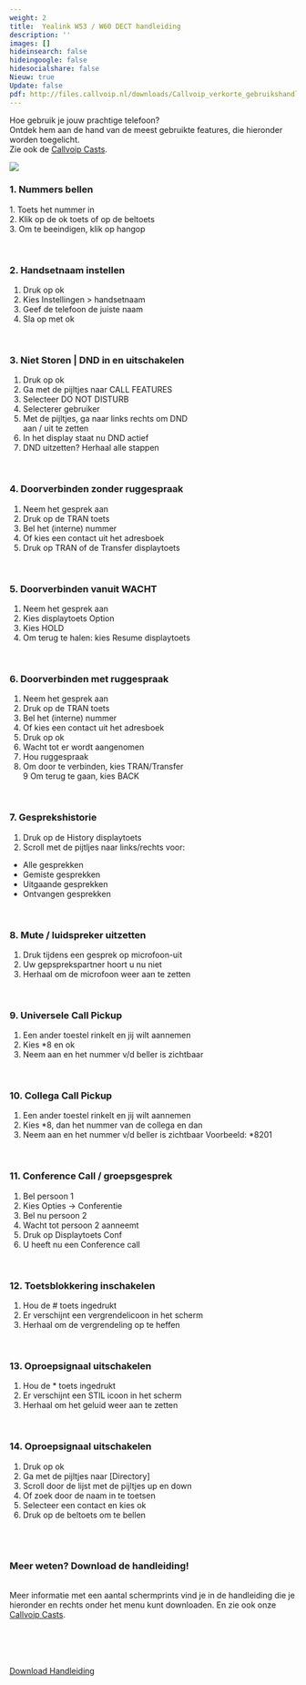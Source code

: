```yaml
---
weight: 2
title:  Yealink W53 / W60 DECT handleiding
description: ''
images: []
hideinsearch: false
hideingoogle: false
hidesocialshare: false
Nieuw: true
Update: false
pdf: http://files.callvoip.nl/downloads/Callvoip_verkorte_gebruikshandleiding_Yealink-IP-DECT-W53-W60.pdf
---
```


Hoe gebruik je jouw prachtige telefoon?  
Ontdek hem aan de hand van de meest gebruikte features, die hieronder worden toegelicht.  
Zie ook de [Callvoip Casts](https://callvoip.nl/casts).

![](https://res.cloudinary.com/callvoip/image/upload/v1587072170/1505875759116_ftjtda.jpg)

<h3>1. Nummers bellen</h3>  
1. Toets het nummer in<br>
2. Klik op de ok toets of op de beltoets<br>
3. Om te beeindigen, klik op hangop

<br><h3>2. Handsetnaam instellen</h3>  
1. Druk op ok<br>
2. Kies Instellingen > handsetnaam<br>
2. Geef de telefoon de juiste naam<br>
3. Sla op met ok

<br><h3>3. Niet Storen | DND in en uitschakelen</h3>  
1. Druk op ok<br>
2. Ga met de pijltjes naar CALL FEATURES<br>
3. Selecteer DO NOT DISTURB<br>
4. Selecterer gebruiker<br>
5. Met de pijltjes, ga naar links rechts om DND<br>
aan / uit te zetten
6. In het display staat nu DND actief<br>
7. DND uitzetten? Herhaal alle stappen

<br><h3>4. Doorverbinden zonder ruggespraak</h3>  
1. Neem het gesprek aan<br>
2. Druk op de TRAN toets<br>
3. Bel het (interne) nummer<br>
4. Of kies een contact uit het adresboek<br>
5. Druk op TRAN of de Transfer displaytoets

<br><h3>5. Doorverbinden vanuit WACHT</h3>  
1. Neem het gesprek aan<br>
2. Kies displaytoets Option<br>
3. Kies HOLD<br>
4. Om terug te halen: kies Resume displaytoets

<br><h3>6. Doorverbinden met ruggespraak</h3>  
1. Neem het gesprek aan<br>
2. Druk op de TRAN toets<br>
3. Bel het (interne) nummer<br>
4. Of kies een contact uit het adresboek<br>
5. Druk op ok<br>
6. Wacht tot er wordt aangenomen<br>
7. Hou ruggespraak<br>
8. Om door te verbinden, kies TRAN/Transfer<br>
9 Om terug te gaan, kies BACK

<br><h3>7. Gesprekshistorie</h3>  
1. Druk op de History displaytoets<br>
2. Scroll met de pijtljes naar links/rechts voor:<br>
 - Alle gesprekken<br>
 - Gemiste gesprekken<br>
 - Uitgaande gesprekken<br>
 - Ontvangen gesprekken

<br><h3>8. Mute / luidspreker uitzetten</h3>  
1. Druk tijdens een gesprek op microfoon-uit<br>
2. Uw gepsprekspartner hoort u nu niet<br>
3. Herhaal om de microfoon weer aan te zetten

<br><h3>9. Universele Call Pickup</h3>  
1. Een ander toestel rinkelt en jij wilt aannemen<br>
2. Kies *8 en ok<br>
3. Neem aan en het nummer v/d beller is zichtbaar

<br><h3>10. Collega Call Pickup</h3>  
1. Een ander toestel rinkelt en jij wilt aannemen<br>
2. Kies *8, dan het nummer van de collega en dan<br>
3. Neem aan en het nummer v/d beller is zichtbaar
Voorbeeld: *8201

<br><h3>11. Conference Call / groepsgesprek</h3>  
1. Bel persoon 1<br>
2. Kies Opties -> Conferentie<br>
3. Bel nu persoon 2<br>
4. Wacht tot persoon 2 aanneemt<br>
5. Druk op Displaytoets Conf<br>
6. U heeft nu een Conference call

<br><h3>12. Toetsblokkering inschakelen</h3>  
1. Hou de # toets ingedrukt<br>
2. Er verschijnt een vergrendelicoon in het scherm<br>
3. Herhaal om de vergrendeling op te heffen

<br><h3>13. Oproepsignaal uitschakelen</h3>  
1. Hou de * toets ingedrukt<br>
2. Er verschijnt een STIL icoon in het scherm<br>
3. Herhaal om het geluid weer aan te zetten 

<br><h3>14. Oproepsignaal uitschakelen</h3>  
1. Druk op ok<br>
2. Ga met de pijltjes naar [Directory]<br>
3. Scroll door de lijst met de pijltjes up en down<br>
4. Of zoek door de naam in te toetsen<br>
5. Selecteer een contact en kies ok<br>
6. Druk op de beltoets om te bellen

<br><br><h3>Meer weten? Download de handleiding!</h3>  
Meer informatie met een aantal schermprints vind je in de handleiding die je hieronder en rechts onder het menu kunt downloaden. En zie ook onze [Callvoip Casts](https://callvoip.nl/casts).  
<br><br><br><br>

<a href="http://files.callvoip.nl/downloads/Callvoip_verkorte_gebruikshandleiding_Yealink-IP-DECT-W53-W60.pdf" target="_blank" class="button">Download Handleiding</a>
